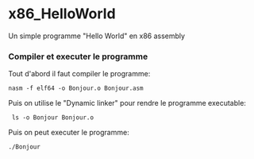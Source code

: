 # x86_HelloWorld
Un simple programme "Hello World" en x86 assembly

### Compiler et executer le programme
Tout d'abord il faut compiler le programme:
```
nasm -f elf64 -o Bonjour.o Bonjour.asm 
```
Puis on utilise le "Dynamic linker" pour rendre le programme executable:
```
 ls -o Bonjour Bonjour.o
```
Puis on peut executer le programme:
```
./Bonjour
```
